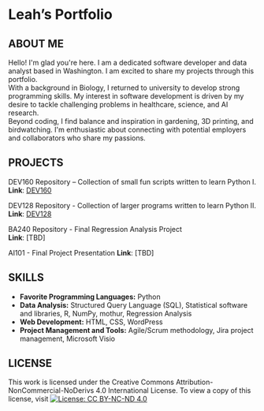 # Leah’s Portfolio 

## ABOUT ME
Hello! I'm glad you're here. I am a dedicated software developer and data analyst based in Washington. I am excited to share my projects through this portfolio. <br />
With a background in Biology, I returned to university to develop strong programming skills. My interest in software development is driven by my desire to tackle challenging problems in healthcare, science, and AI research. <br />
Beyond coding, I find balance and inspiration in gardening, 3D printing, and birdwatching. I'm enthusiastic about connecting with potential employers and collaborators who share my passions.


## PROJECTS
DEV160 Repository – Collection of small fun scripts written to learn Python I. <br />
**Link**: [DEV160]( https://github.com/gitplants/Dev160)

DEV128 Repository - Collection of larger programs written to learn Python II. <br />
**Link**: [DEV128](https://github.com/gitplants/DEV128---Python.git)

BA240 Repository - Final Regression Analysis Project<br />
**Link**: [TBD]

AI101 - Final Project Presentation
**Link**: [TBD]


## SKILLS
- **Favorite Programming Languages:** Python
- **Data Analysis:** Structured Query Language (SQL), Statistical software and libraries, R, NumPy, mothur, Regression Analysis
- **Web Development:** HTML, CSS, WordPress 
- **Project Management and Tools:** Agile/Scrum methodology, Jira project management, Microsoft Visio 


 ## LICENSE
This work is licensed under the Creative Commons Attribution-NonCommercial-NoDerivs 4.0 International License. To view a copy of this license, visit [![License: CC BY-NC-ND 4.0](https://licensebuttons.net/l/by-nc-nd/4.0/88x31.png)](https://creativecommons.org/licenses/by-nc-nd/4.0/)

<!---
gitplants/gitplants is a ✨ special ✨ repository because its `README.md` (this file) appears on your GitHub profile.
You can click the Preview link to take a look at your changes.
--->
